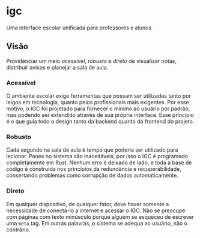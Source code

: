 # igc
Uma interface escolar unificada para professores e alunos

## Visão
Providenciar um meio *acessível*, *robusto* e *direto* de visualizar notas,
distribuir avisos e planejar a sala de aula. 

### Acessível
O ambiente escolar exige ferramentas que possam ser utilizadas tanto por leigos
em tecnologia, quanto pelos profissionais mais exigentes. Por esse motivo, o
IGC foi projetado para fornecer o mínimo ao usuário por padrão, mas podendo ser
extendido através de sua própria interface. Esse princípio é o que guia todo o
design tanto da backend quanto da frontend do projeto.

### Robusto
Cada segundo na sala de aula é tempo que poderia ser utilizado para lecionar.
Panes no sistema são inaceitáveis, por isso o IGC é programado completamente
em Rust. Nenhum erro é deixado de lado, e toda a base de código é construída
nos princípios da redundância e recuperabilidade, consertando problemas como
corrupção de dados automaticamente.

### Direto
Em qualquer dispositivo, de qualquer fator, deve haver somente a necessidade de
conectá-lo a internet e acessar o IGC. Não se preocupe com páginas com texto
minúsculo porque alguém se esqueceu de escrever uma `meta` tag. Em outras
palavras, o sistema se adequa ao usuário, não o contrário.
